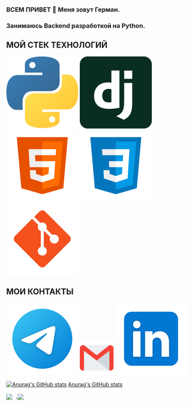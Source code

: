 ### ВСЕМ ПРИВЕТ 👋 Меня зовут Герман.
### Занимаюсь Backend разработкой на Python.

## МОЙ СТЕК ТЕХНОЛОГИЙ
![Python](/svg/python.svg)
![Django](/svg/django.svg)
![HTML](/svg/html-5.svg)
![CSS](/svg/css3.svg)
![Git](/svg/git.svg)


## МОИ КОНТАКТЫ
[<img src="./svg/telegram.svg">](https://t.me/gerartg)
[<img src="./svg/gmail.svg" width="90px" height="90px">](mailto:aptypob@mail.ru)
[<img src="./svg/Linkedin.svg">](https://www.linkedin.com/in/garartg/)


[![Anurag's GitHub stats](https://github-readme-stats.vercel.app/api?username=ecmek&theme=dark)](https://github.com/anuraghazra/github-readme-stats)
[Anurag's GitHub stats](https://github-readme-stats.vercel.app/api/top-langs/?username=ecmek&layout=compact&theme=dark)

<div>
<a href="https://github-readme-stats.vercel.app/api?username=ecmek&hide=contribs&show_icons=true&theme=dark">
  <img  align="center" height="130" style="margin-right: 10px" src="https://github-readme-stats.vercel.app/api?username=ecmek&hide=contribs&show_icons=true&theme=dark" />
</a>
<a href="https://github-readme-stats.vercel.app/api/top-langs/?username=ecmek&layout=compact&theme=dark">
  <img align="center" height="130" src="https://github-readme-stats.vercel.app/api/top-langs/?username=ecmek&layout=compact&theme=dark" />
</a>
</div>
